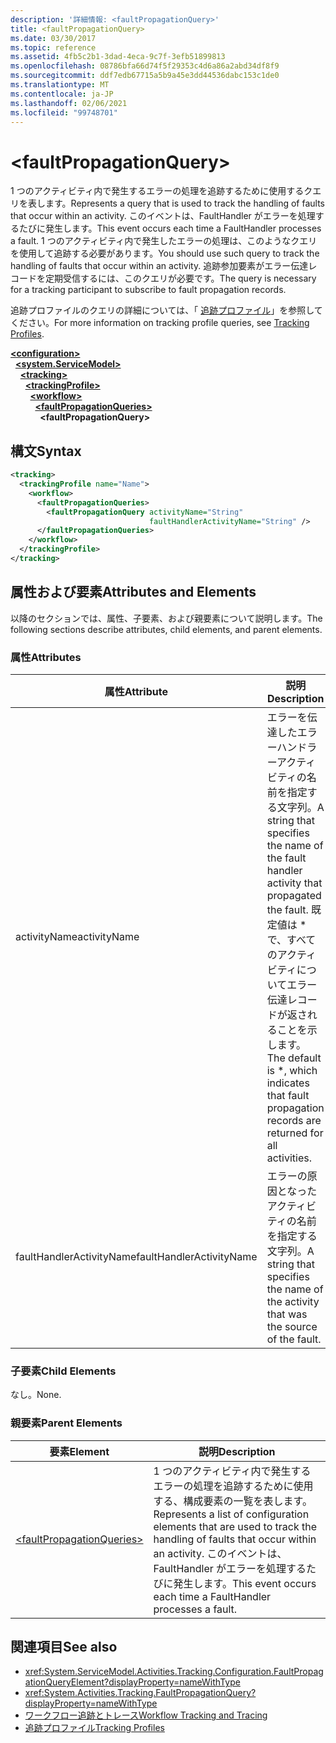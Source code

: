 ```yaml
---
description: '詳細情報: <faultPropagationQuery>'
title: <faultPropagationQuery>
ms.date: 03/30/2017
ms.topic: reference
ms.assetid: 4fb5c2b1-3dad-4eca-9c7f-3efb51899813
ms.openlocfilehash: 08786bfa66d74f5f29353c4d6a86a2abd34df8f9
ms.sourcegitcommit: ddf7edb67715a5b9a45e3dd44536dabc153c1de0
ms.translationtype: MT
ms.contentlocale: ja-JP
ms.lasthandoff: 02/06/2021
ms.locfileid: "99748701"
---
```

# \<faultPropagationQuery>

<span data-ttu-id="e403f-102">1 つのアクティビティ内で発生するエラーの処理を追跡するために使用するクエリを表します。</span><span class="sxs-lookup"><span data-stu-id="e403f-102">Represents a query that is used to track the handling of faults that occur within an activity.</span></span>  <span data-ttu-id="e403f-103">このイベントは、FaultHandler がエラーを処理するたびに発生します。</span><span class="sxs-lookup"><span data-stu-id="e403f-103">This event occurs each time a FaultHandler processes a fault.</span></span> <span data-ttu-id="e403f-104">1 つのアクティビティ内で発生したエラーの処理は、このようなクエリを使用して追跡する必要があります。</span><span class="sxs-lookup"><span data-stu-id="e403f-104">You should use such query to track the handling of faults that occur within an activity.</span></span> <span data-ttu-id="e403f-105">追跡参加要素がエラー伝達レコードを定期受信するには、このクエリが必要です。</span><span class="sxs-lookup"><span data-stu-id="e403f-105">The query is necessary for a  tracking participant to subscribe to fault propagation records.</span></span>

 <span data-ttu-id="e403f-106">追跡プロファイルのクエリの詳細については、「 [追跡プロファイル](../../../windows-workflow-foundation/tracking-profiles.md)」を参照してください。</span><span class="sxs-lookup"><span data-stu-id="e403f-106">For more information on tracking profile queries, see [Tracking Profiles](../../../windows-workflow-foundation/tracking-profiles.md).</span></span>

[**\<configuration>**](../configuration-element.md)\
&nbsp;&nbsp;[**\<system.ServiceModel>**](system-servicemodel-of-workflow.md)\
&nbsp;&nbsp;&nbsp;&nbsp;[**\<tracking>**](tracking.md)\
&nbsp;&nbsp;&nbsp;&nbsp;&nbsp;&nbsp;[**\<trackingProfile>**](trackingprofile.md)\
&nbsp;&nbsp;&nbsp;&nbsp;&nbsp;&nbsp;&nbsp;&nbsp;[**\<workflow>**](workflow.md)\
&nbsp;&nbsp;&nbsp;&nbsp;&nbsp;&nbsp;&nbsp;&nbsp;&nbsp;&nbsp;[**\<faultPropagationQueries>**](faultpropagationqueries.md)\
&nbsp;&nbsp;&nbsp;&nbsp;&nbsp;&nbsp;&nbsp;&nbsp;&nbsp;&nbsp;&nbsp;&nbsp;**\<faultPropagationQuery>**

## <a name="syntax"></a><span data-ttu-id="e403f-107">構文</span><span class="sxs-lookup"><span data-stu-id="e403f-107">Syntax</span></span>

```xml
<tracking>
  <trackingProfile name="Name">
    <workflow>
      <faultPropagationQueries>
        <faultPropagationQuery activityName="String"
                               faultHandlerActivityName="String" />
      </faultPropagationQueries>
    </workflow>
  </trackingProfile>
</tracking>
```

## <a name="attributes-and-elements"></a><span data-ttu-id="e403f-108">属性および要素</span><span class="sxs-lookup"><span data-stu-id="e403f-108">Attributes and Elements</span></span>

<span data-ttu-id="e403f-109">以降のセクションでは、属性、子要素、および親要素について説明します。</span><span class="sxs-lookup"><span data-stu-id="e403f-109">The following sections describe attributes, child elements, and parent elements.</span></span>

### <a name="attributes"></a><span data-ttu-id="e403f-110">属性</span><span class="sxs-lookup"><span data-stu-id="e403f-110">Attributes</span></span>

|<span data-ttu-id="e403f-111">属性</span><span class="sxs-lookup"><span data-stu-id="e403f-111">Attribute</span></span>|<span data-ttu-id="e403f-112">説明</span><span class="sxs-lookup"><span data-stu-id="e403f-112">Description</span></span>|
|---------------|-----------------|
|<span data-ttu-id="e403f-113">activityName</span><span class="sxs-lookup"><span data-stu-id="e403f-113">activityName</span></span>|<span data-ttu-id="e403f-114">エラーを伝達したエラーハンドラーアクティビティの名前を指定する文字列。</span><span class="sxs-lookup"><span data-stu-id="e403f-114">A string that specifies the name of the fault handler activity that propagated the fault.</span></span> <span data-ttu-id="e403f-115">既定値は \* で、すべてのアクティビティについてエラー伝達レコードが返されることを示します。</span><span class="sxs-lookup"><span data-stu-id="e403f-115">The default is \*, which indicates that fault propagation records are returned for all activities.</span></span>|
|<span data-ttu-id="e403f-116">faultHandlerActivityName</span><span class="sxs-lookup"><span data-stu-id="e403f-116">faultHandlerActivityName</span></span>|<span data-ttu-id="e403f-117">エラーの原因となったアクティビティの名前を指定する文字列。</span><span class="sxs-lookup"><span data-stu-id="e403f-117">A string that specifies the name of the activity that was the source of the fault.</span></span>|

### <a name="child-elements"></a><span data-ttu-id="e403f-118">子要素</span><span class="sxs-lookup"><span data-stu-id="e403f-118">Child Elements</span></span>

<span data-ttu-id="e403f-119">なし。</span><span class="sxs-lookup"><span data-stu-id="e403f-119">None.</span></span>

### <a name="parent-elements"></a><span data-ttu-id="e403f-120">親要素</span><span class="sxs-lookup"><span data-stu-id="e403f-120">Parent Elements</span></span>

|<span data-ttu-id="e403f-121">要素</span><span class="sxs-lookup"><span data-stu-id="e403f-121">Element</span></span>|<span data-ttu-id="e403f-122">説明</span><span class="sxs-lookup"><span data-stu-id="e403f-122">Description</span></span>|
|-------------|-----------------|
|[\<faultPropagationQueries>](faultpropagationqueries.md)|<span data-ttu-id="e403f-123">1 つのアクティビティ内で発生するエラーの処理を追跡するために使用する、構成要素の一覧を表します。</span><span class="sxs-lookup"><span data-stu-id="e403f-123">Represents a list of configuration elements that are used to track the handling of faults that occur within an activity.</span></span>  <span data-ttu-id="e403f-124">このイベントは、FaultHandler がエラーを処理するたびに発生します。</span><span class="sxs-lookup"><span data-stu-id="e403f-124">This event occurs each time a FaultHandler processes a fault.</span></span>|

## <a name="see-also"></a><span data-ttu-id="e403f-125">関連項目</span><span class="sxs-lookup"><span data-stu-id="e403f-125">See also</span></span>

- <xref:System.ServiceModel.Activities.Tracking.Configuration.FaultPropagationQueryElement?displayProperty=nameWithType>
- <xref:System.Activities.Tracking.FaultPropagationQuery?displayProperty=nameWithType>
- [<span data-ttu-id="e403f-126">ワークフロー追跡とトレース</span><span class="sxs-lookup"><span data-stu-id="e403f-126">Workflow Tracking and Tracing</span></span>](../../../windows-workflow-foundation/workflow-tracking-and-tracing.md)
- [<span data-ttu-id="e403f-127">追跡プロファイル</span><span class="sxs-lookup"><span data-stu-id="e403f-127">Tracking Profiles</span></span>](../../../windows-workflow-foundation/tracking-profiles.md)
